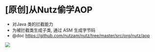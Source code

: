 # [原创]从Nutz偷学AOP

- 对Java 类的拦截能力
- 为被拦截类生成子类, 通过 ASM 生成字节码
- @doc https://github.com/nutzam/nutz/tree/master/src/org/nutz/aop

![](https://luo0412.oss-cn-hangzhou.aliyuncs.com/static/images/nutz/nutz-aop.png)
